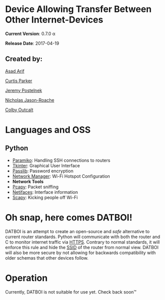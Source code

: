 # Device Allowing Transfer Between Other Internet-Devices

**Current Version**: 0.7.0 α

**Release Date**: 2017-04-19

## Created by:

[Asad Arif](https://github.com/s0937323/)

[Curtis Parker](https://github.com/BlarghMyLeg)

[Jeremy Postelnek](https://github.com/TurtleP/)

[Nicholas Jason-Roache](https://github.com/Nicholas-Jason)

[Colby Outcalt](https://github.com/BrewinFreshCode)

# Languages and OSS
## Python
- [Paramiko](http://www.paramiko.org/): Handling SSH connections to routers
- [Tkinter](http://www.tcl.tk/): Graphical User Interface
- [Passlib](https://bitbucket.org/ecollins/passlib/wiki/Home): Password encryption
- [Network Manager](https://wiki.gnome.org/Projects/NetworkManager): Wi-Fi Hotspot Configuration
- **Network Tools**
- [Pcapy](http://oss.coresecurity.com/projects/pcapy.html): Packet sniffing
- [Netifaces](https://pypi.python.org/pypi/netifaces): Interface information
- [Scapy](https://github.com/phaethon/scapy): Kicking people off Wi-Fi

# Oh snap, here comes DATBOI!
DATBOI is an attempt to create an open-source and *safe* alternative to current router standards. Python will communicate with both the router and C to monitor internet traffic via [HTTPS](https://techterms.com/definition/https). Contrary to normal standards, it will enforce this rule and hide the [SSID](https://techterms.com/definition/ssid) of the router from normal view. DATBOI will also be more secure by not allowing for backwards compatibility with older schemas that other devices follow.

# Operation
Currently, DATBOI is not suitable for use yet. Check back soon™
